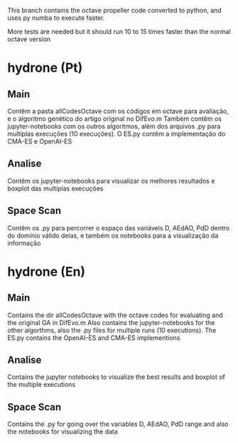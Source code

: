 This branch contains the octave propeller code converted to python, and uses py numba to execute faster.

More tests are needed but it should run 10 to 15 times faster than the normal octave version

# hydrone (Pt)

## Main
Contêm a pasta allCodesOctave com os códigos em octave para avaliação, e o algoritmo genético do artigo original no DifEvo.m
Também contêm os jupyter-notebooks com os outros algoritmos, além dos arquivos .py para multiplas execuções (10 execuções).
O ES.py contêm a implementação do CMA-ES e OpenAI-ES

## Analise
Contêm os jupyter-notebooks para visualizar os melhores resultados e boxplot das multiplas execuções

## Space Scan
Contêm os .py para percorrer o espaço das variáveis D, AEdAO, PdD dentro do domínio válido delas, e também os notebooks para a visualização da informação

# hydrone (En)
## Main
Contains the dir allCodesOctave with the octave codes for evaluating and the original GA in DifEvo.m
Also contains the jupyter-notebooks for the other algorthms, also the .py files for multiple runs (10 executions).
The ES.py contains the OpenAI-ES and CMA-ES implementions

## Analise
Contains the jupyter notebooks to visualize the best results and boxplot of the multiple executions

## Space Scan
Contains the .py for going over the variables D, AEdAO, PdD range and also the notebooks for visualizing the data

